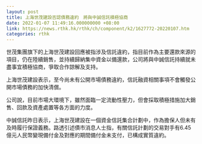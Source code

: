 ```yaml
---
layout: post
title: 上海世茂建設否認債務違約　將與中誠信託積極協商
date: 2022-01-07 11:49:16.000000000 +08:00
link: https://news.rthk.hk/rthk/ch/component/k2/1627772-20220107.htm
categories: rthk
---
```


世茂集團旗下的上海世茂建設回應被指涉及信託違約，指目前作為主要還款來源的項目，仍在陸續銷售，並持續歸納集中資金以備還款，公司將與中誠信託持續就未盡事宜積極協商，爭取合作諒解及支持。

上海世茂建設表示，至今尚未有公開市場債務違約，信託融資相關事項不會觸發公開市場債務的加快清償。

公司說，目前市場大環境下，雖然面臨一定流動性壓力，但會採取積極措施加大銷售、回款及資產處置等各方面的力度。

中誠信託昨日表示，上海世茂建設在一個資金信託集合計劃中，作為擔保人但未有及時履行保證義務。路透引述債市消息人士指，有關信託計劃的交易對手有6.45億元人民幣變現備付金及對應的期間備付金未支付，已構成實質違約。
